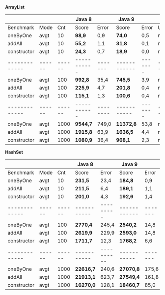 **ArrayList**

|             |      |      |    Java 8 |       |    Java 9  |       |      |
|-------------|------|------|-----------|-------|------------|-------|------|
| Benchmark   | Mode |  Cnt |      Score| Error |       Score| Error | Unit |
| oneByOne    | avgt |   10 |  **98,9**|   0,9  |   **74,0**|  0,5  | ns/op|
| addAll      | avgt |   10 |  **55,2**|   1,1  |   **31,8**|  0,1  | ns/op|
| constructor | avgt |   10 |  **24,3**|   0,7  |   **18,9**|  0,0  | ns/op|
|-------------|------|------|-----------|-------|------------|-------|------|
| oneByOne    | avgt |  100 | **992,8**|  35,4  |  **745,5**|  3,9  | ns/op|
| addAll      | avgt |  100 | **225,9**|   4,7  |  **201,8**|  0,4  | ns/op|
| constructor | avgt |  100 | **115,1**|   1,3  |  **100,6**|  0,4  | ns/op|
|-------------|------|------|-----------|--------|-----------|-------|------|
| oneByOne    | avgt | 1000 |**9544,7**|  749,0 |**11372,8**| 53,8  | ns/op|
| addAll      | avgt | 1000 |**1915,8**|   63,9 | **1636,5**|  4,4  | ns/op|
| constructor | avgt | 1000 |**1080,9**|   36,4 |  **968,1**|  2,3  | ns/op|


**HashSet**

|             |      |      |    Java 8 |         |   Java 9   |       |      |
|-------------|------|------|-----------|---------|------------|-------|------|
| Benchmark   | Mode |  Cnt |      Score|  Error  |       Score| Error | Unit |
| oneByOne    | avgt |   10 |  **231,5**|  23,4   |  **184,8**|   0,9 | ns/op|
| addAll      | avgt |   10 |  **211,5**|   6,4   |  **189,1**|   1,1 | ns/op|
| constructor | avgt |   10 |  **201,0**|   4,3   |  **192,6**|   1,4 | ns/op|
|-------------|------|------|-----------|---------|------------|-------|------|
| oneByOne    | avgt |  100 | **2770,4**|  245,4  | **2540,2**|  14,8 | ns/op|
| addAll      | avgt |  100 | **2619,9**|  229,9  | **2593,0**|  14,8 | ns/op|
| constructor | avgt |  100 | **1711,7**|   12,3  | **1768,2**|   6,6 | ns/op|
|-------------|------|------|-----------|----------|-----------|-------|------|
| oneByOne    | avgt | 1000 |**22616,7**|  240,6  |**27070,8**| 175,6 | ns/op|
| addAll      | avgt | 1000 |**21913,1**|  623,7  |**27549,4**| 161,8 | ns/op|
| constructor | avgt | 1000 |**16270,0**|  128,1  |**18460,7**|  85,0 | ns/op|
